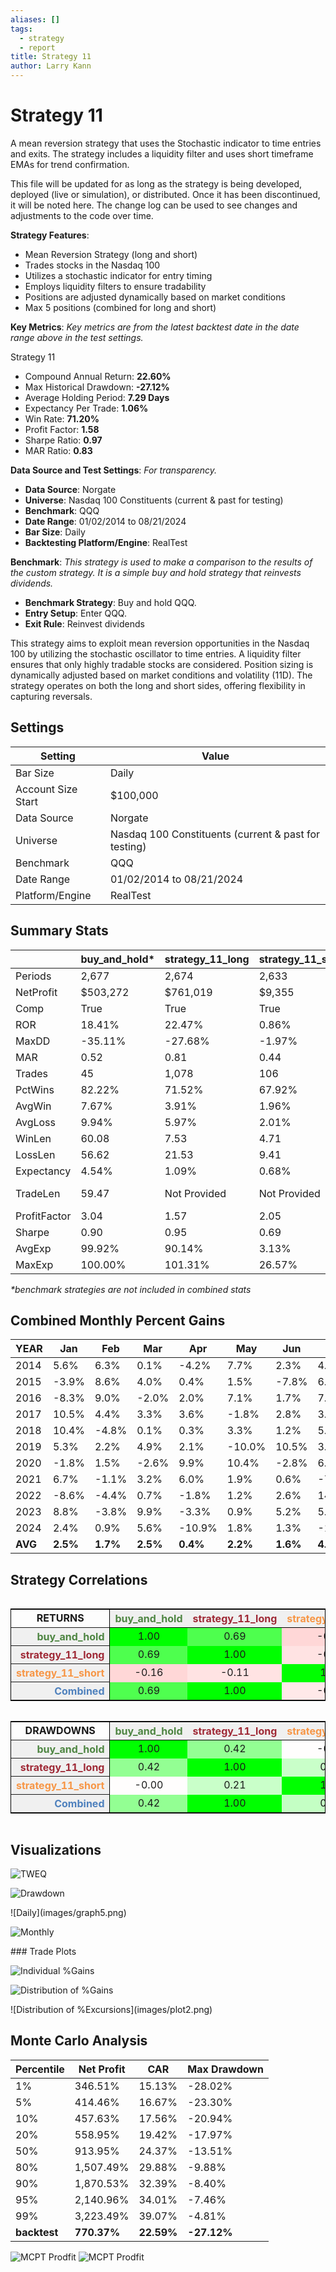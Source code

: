 ```yaml
---
aliases: []
tags:
  - strategy
  - report
title: Strategy 11
author: Larry Kann
---
```

# Strategy 11

A mean reversion strategy that uses the Stochastic indicator to time entries and exits. The strategy includes a liquidity filter and uses short timeframe EMAs for trend confirmation.

This file will be updated for as long as the strategy is being developed, deployed (live or simulation), or distributed. Once it has been discontinued, it will be noted here. The change log can be used to see changes and adjustments to the code over time.

**Strategy Features**:

- Mean Reversion Strategy (long and short)
- Trades stocks in the Nasdaq 100
- Utilizes a stochastic indicator for entry timing
- Employs liquidity filters to ensure tradability
- Positions are adjusted dynamically based on market conditions
- Max 5 positions (combined for long and short)

**Key Metrics**: _Key metrics are from the latest backtest date in the date range above in the test settings._

Strategy 11

- Compound Annual Return: **22.60%**
- Max Historical Drawdown: **-27.12%**
- Average Holding Period: **7.29 Days**
- Expectancy Per Trade: **1.06%**
- Win Rate: **71.20%**
- Profit Factor: **1.58**
- Sharpe Ratio: **0.97**
- MAR Ratio: **0.83**

**Data Source and Test Settings**: _For transparency._

- **Data Source**: Norgate
- **Universe**: Nasdaq 100 Constituents (current & past for testing)
- **Benchmark**: QQQ
- **Date Range**: 01/02/2014 to 08/21/2024
- **Bar Size**: Daily
- **Backtesting Platform/Engine**: RealTest

**Benchmark**: _This strategy is used to make a comparison to the results of the custom strategy. It is a simple buy and hold strategy that reinvests dividends._

- **Benchmark Strategy**: Buy and hold QQQ.
- **Entry Setup**: Enter QQQ.
- **Exit Rule**: Reinvest dividends

This strategy aims to exploit mean reversion opportunities in the Nasdaq 100 by utilizing the stochastic oscillator to time entries. A liquidity filter ensures that only highly tradable stocks are considered. Position sizing is dynamically adjusted based on market conditions and volatility (11D). The strategy operates on both the long and short sides, offering flexibility in capturing reversals.

## Settings

| Setting            | Value                                                |
| ------------------ | ---------------------------------------------------- |
| Bar Size           | Daily                                                |
| Account Size Start | $100,000                                             |
| Data Source        | Norgate                                              |
| Universe           | Nasdaq 100 Constituents (current & past for testing) |
| Benchmark          | QQQ                                                  |
| Date Range         | 01/02/2014 to 08/21/2024                             |
| Platform/Engine    | RealTest                                             |

## Summary Stats

|              | buy_and_hold* | strategy_11_long | strategy_11_short | Combined     |
| ------------ | ------------- | ---------------- | ----------------- | ------------ |
| Periods      | 2,677         | 2,674            | 2,633             | 2,674        |
| NetProfit    | $503,272      | $761,019         | $9,355            | $770,374     |
| Comp         | True          | True             | True              | True         |
| ROR          | 18.41%        | 22.47%           | 0.86%             | **22.60%**   |
| MaxDD        | -35.11%       | -27.68%          | -1.97%            | **-27.12%**  |
| MAR          | 0.52          | 0.81             | 0.44              | 0.83         |
| Trades       | 45            | 1,078            | 106               | 1,184        |
| PctWins      | 82.22%        | 71.52%           | 67.92%            | **71.20%**   |
| AvgWin       | 7.67%         | 3.91%            | 1.96%             | 3.74%        |
| AvgLoss      | 9.94%         | 5.97%            | 2.01%             | 5.58%        |
| WinLen       | 60.08         | 7.53             | 4.71              | 7.29         |
| LossLen      | 56.62         | 21.53            | 9.41              | 20.32        |
| Expectancy   | 4.54%         | 1.09%            | 0.68%             | 1.06%        |
| TradeLen     | 59.47         | Not Provided     | Not Provided      | Not Provided |
| ProfitFactor | 3.04          | 1.57             | 2.05              | **1.58**     |
| Sharpe       | 0.90          | 0.95             | 0.69              | **0.97**     |
| AvgExp       | 99.92%        | 90.14%           | 3.13%             | 90.10%       |
| MaxExp       | 100.00%       | 101.31%          | 26.57%            | 119.07%      |

_*benchmark strategies are not included in combined stats_

## Combined Monthly Percent Gains

| YEAR    | Jan      | Feb      | Mar      | Apr      | May      | Jun      | Jul      | Aug       | Sep       | Oct      | Nov      | Dec      | **TOTAL**  | MaxDD      |
| ------- | -------- | -------- | -------- | -------- | -------- | -------- | -------- | --------- | --------- | -------- | -------- | -------- | ---------- | ---------- |
| 2014    | 5.6%     | 6.3%     | 0.1%     | -4.2%    | 7.7%     | 2.3%     | 4.8%     | 5.5%      | -3.4%     | 3.9%     | 5.1%     | -1.2%    | **36.7%**  | -11.0%     |
| 2015    | -3.9%    | 8.6%     | 4.0%     | 0.4%     | 1.5%     | -7.8%    | 6.1%     | -11.3%    | -1.8%     | 13.5%    | 5.3%     | -2.1%    | **10.3%**  | -18.7%     |
| 2016    | -8.3%    | 9.0%     | -2.0%    | 2.0%     | 7.1%     | 1.7%     | 7.1%     | 1.6%      | -2.0%     | -2.9%    | 6.6%     | -1.4%    | **18.5%**  | -14.2%     |
| 2017    | 10.5%    | 4.4%     | 3.3%     | 3.6%     | -1.8%    | 2.8%     | 3.9%     | -0.9%     | 1.3%      | -0.9%    | 2.8%     | 2.5%     | **35.7%**  | -4.8%      |
| 2018    | 10.4%    | -4.8%    | 0.1%     | 0.3%     | 3.3%     | 1.2%     | 5.1%     | -7.5%     | -2.2%     | -7.6%    | 0.6%     | -7.9%    | **-10.2%** | -26.8%     |
| 2019    | 5.3%     | 2.2%     | 4.9%     | 2.1%     | -10.0%   | 10.5%    | 3.7%     | -6.2%     | 4.2%      | 11.6%    | 5.7%     | 2.5%     | **40.2%**  | -12.3%     |
| 2020    | -1.8%    | 1.5%     | -2.6%    | 9.9%     | 10.4%    | -2.8%    | 6.5%     | -2.0%     | -1.2%     | 5.9%     | 8.8%     | 5.5%     | **43.7%**  | -21.2%     |
| 2021    | 6.7%     | -1.1%    | 3.2%     | 6.0%     | 1.9%     | 0.6%     | -7.5%    | -0.5%     | -3.5%     | 1.8%     | 0.0%     | 6.0%     | **13.5%**  | -15.4%     |
| 2022    | -8.6%    | -4.4%    | 0.7%     | -1.8%    | 1.2%     | 2.6%     | 14.1%    | -1.4%     | -8.3%     | 6.8%     | 26.7%    | -9.7%    | **12.9%**  | -24.5%     |
| 2023    | 8.8%     | -3.8%    | 9.9%     | -3.3%    | 0.9%     | 5.2%     | 5.1%     | -2.6%     | -0.9%     | -7.5%    | 13.3%    | 14.0%    | **42.9%**  | -11.3%     |
| 2024    | 2.4%     | 0.9%     | 5.6%     | -10.9%   | 1.8%     | 1.3%     | -1.5%    | 9.7%      | n/a       | n/a      | n/a      | n/a      | **8.3%**   | -15.6%     |
| **AVG** | **2.5%** | **1.7%** | **2.5%** | **0.4%** | **2.2%** | **1.6%** | **4.3%** | **-1.4%** | **-1.8%** | **2.5%** | **7.5%** | **0.8%** | **23.0%**  | **-16.0%** |



## Strategy Correlations

<div style='overflow-x:auto'>
<table class='w3-table' style='border:1px solid black'>
<tr style='border-bottom:1px solid black'>
<td style = 'border-right:1px solid black;text-align:center'><b>RETURNS</b></td>
<th scope='col' bgcolor=#F0F0F0 style='text-align:center;color:#4E8542'>buy_and_hold</th>
<th scope='col' bgcolor=#F0F0F0 style='text-align:center;color:#9F2936'>strategy_11_long</th>
<th scope='col' bgcolor=#F0F0F0 style='text-align:center;color:#F79646'>strategy_11_short</th>
<th scope='col' bgcolor=#F0F0F0 style='text-align:center;color:#4F81BD'>Combined</th>
</tr>
<tr>
<th scope='row' bgcolor=#F0F0F0 style='text-align:right;border-right:1px solid black;color:#4E8542'>buy_and_hold</th>
<td bgcolor=#00FF00 style='text-align:center'>1.00</td>
<td bgcolor=#4EFF4E style='text-align:center'>0.69</td>
<td bgcolor=#FFD7D7 style='text-align:center'>-0.16</td>
<td bgcolor=#4FFF4F style='text-align:center'>0.69</td>
</tr>
<tr>
<th scope='row' bgcolor=#F0F0F0 style='text-align:right;border-right:1px solid black;color:#9F2936'>strategy_11_long</th>
<td bgcolor=#4EFF4E style='text-align:center'>0.69</td>
<td bgcolor=#00FF00 style='text-align:center'>1.00</td>
<td bgcolor=#FFE3E3 style='text-align:center'>-0.11</td>
<td bgcolor=#00FF00 style='text-align:center'>1.00</td>
</tr>
<tr>
<th scope='row' bgcolor=#F0F0F0 style='text-align:right;border-right:1px solid black;color:#F79646'>strategy_11_short</th>
<td bgcolor=#FFD7D7 style='text-align:center'>-0.16</td>
<td bgcolor=#FFE3E3 style='text-align:center'>-0.11</td>
<td bgcolor=#00FF00 style='text-align:center'>1.00</td>
<td bgcolor=#FFE9E9 style='text-align:center'>-0.09</td>
</tr>
<tr>
<th scope='row' bgcolor=#F0F0F0 style='text-align:right;border-right:1px solid black;color:#4F81BD'>Combined</th>
<td bgcolor=#4FFF4F style='text-align:center'>0.69</td>
<td bgcolor=#00FF00 style='text-align:center'>1.00</td>
<td bgcolor=#FFE9E9 style='text-align:center'>-0.09</td>
<td bgcolor=#00FF00 style='text-align:center'>1.00</td>
</tr>
</table>
</div>

<!-- Add a blank line here to separate blocks -->

<div style='overflow-x:auto'>
<table class='w3-table' style='border:1px solid black'>
<tr style='border-bottom:1px solid black'>
<td style = 'border-right:1px solid black;text-align:center'><b>DRAWDOWNS</b></td>
<th scope='col' bgcolor=#F0F0F0 style='text-align:center;color:#4E8542'>buy_and_hold</th>
<th scope='col' bgcolor=#F0F0F0 style='text-align:center;color:#9F2936'>strategy_11_long</th>
<th scope='col' bgcolor=#F0F0F0 style='text-align:center;color:#F79646'>strategy_11_short</th>
<th scope='col' bgcolor=#F0F0F0 style='text-align:center;color:#4F81BD'>Combined</th>
</tr>
<tr>
<th scope='row' bgcolor=#F0F0F0 style='text-align:right;border-right:1px solid black;color:#4E8542'>buy_and_hold</th>
<td bgcolor=#00FF00 style='text-align:center'>1.00</td>
<td bgcolor=#93FF93 style='text-align:center'>0.42</td>
<td bgcolor=#FFFDFD style='text-align:center'>-0.00</td>
<td bgcolor=#93FF93 style='text-align:center'>0.42</td>
</tr>
<tr>
<th scope='row' bgcolor=#F0F0F0 style='text-align:right;border-right:1px solid black;color:#9F2936'>strategy_11_long</th>
<td bgcolor=#93FF93 style='text-align:center'>0.42</td>
<td bgcolor=#00FF00 style='text-align:center'>1.00</td>
<td bgcolor=#C9FFC9 style='text-align:center'>0.21</td>
<td bgcolor=#00FF00 style='text-align:center'>1.00</td>
</tr>
<tr>
<th scope='row' bgcolor=#F0F0F0 style='text-align:right;border-right:1px solid black;color:#F79646'>strategy_11_short</th>
<td bgcolor=#FFFDFD style='text-align:center'>-0.00</td>
<td bgcolor=#C9FFC9 style='text-align:center'>0.21</td>
<td bgcolor=#00FF00 style='text-align:center'>1.00</td>
<td bgcolor=#C4FFC4 style='text-align:center'>0.23</td>
</tr>
<tr>
<th scope='row' bgcolor=#F0F0F0 style='text-align:right;border-right:1px solid black;color:#4F81BD'>Combined</th>
<td bgcolor=#93FF93 style='text-align:center'>0.42</td>
<td bgcolor=#00FF00 style='text-align:center'>1.00</td>
<td bgcolor=#C4FFC4 style='text-align:center'>0.23</td>
<td bgcolor=#00FF00 style='text-align:center'>1.00</td>
</tr>
</table>
</div>

<!-- End of HTML block -->

## Visualizations


![TWEQ](images/graph2.png)

![Drawdown](images/graph3.png)
<div style="page-break-after: always;"></div>
![Daily](images/graph5.png)

![Monthly](images/graph7.png)
<div style="page-break-after: always;"></div>
### Trade Plots


![Individual %Gains](images/plot0.png)


![Distribution of %Gains](images/plot1.png)
<div style="page-break-after: always;"></div>
![Distribution of %Excursions](images/plot2.png)

## Monte Carlo Analysis

| Percentile | Net Profit  | CAR      | Max Drawdown    |
|------------|-------------|----------|-----------------|
| 1%         | 346.51%     | 15.13%   | -28.02%         |
| 5%         | 414.46%     | 16.67%   | -23.30%         |
| 10%        | 457.63%     | 17.56%   | -20.94%         |
| 20%        | 558.95%     | 19.42%   | -17.97%         |
| 50%        | 913.95%     | 24.37%   | -13.51%         |
| 80%        | 1,507.49%   | 29.88%   | -9.88%          |
| 90%        | 1,870.53%   | 32.39%   | -8.40%          |
| 95%        | 2,140.96%   | 34.01%   | -7.46%          |
| 99%        | 3,223.49%   | 39.07%   | -4.81%          |
| **backtest**   | **770.37%**     | **22.59%**   | **-27.12%**         |


![MCPT Prodfit](images/plot4.png)
![MCPT Prodfit](images/plot5.png)

